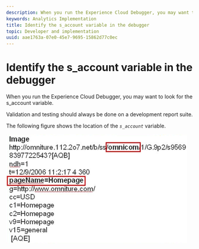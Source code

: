 ```yaml
---
description: When you run the Experience Cloud Debugger, you may want to look for the s_account variable.
keywords: Analytics Implementation
title: Identify the s_account variable in the debugger
topic: Developer and implementation
uuid: aae1763a-07e0-45e7-9695-15862d77c0ec
---
```


# Identify the s_account variable in the debugger

When you run the Experience Cloud Debugger, you may want to look for the s_account variable.

Validation and testing should always be done on a development report suite.

The following figure shows the location of the *`s_account`* variable.

![](assets/debugger_code.png)

